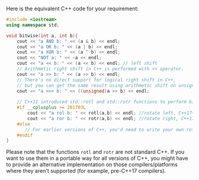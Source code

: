 Here is the equivalent C++ code for your requirement:
```cpp
#include <iostream>
using namespace std;

void bitwise(int a, int b){
    cout << "a AND b: " << (a & b) << endl; 
    cout << "a OR b: " << (a | b) << endl;
    cout << "a XOR b: " << (a ^ b) << endl;  
    cout << "NOT a: " << ~a << endl;   
    cout << "a << b: " << (a << b) << endl; // left shift
    // Arithmetic right shift in C++ is performed with >> operator.
    cout << "a >> b: " << (a >> b) << endl; 
    // There's no direct support for logical right shift in C++,
    // but you can get the same result using arithmetic shift on unsigned numbers.  
    cout << "a >>> b: " << ((unsigned)a >> b) << endl; 
    
    // C++11 introduced std::rotl and std::rotr functions to perform bitwise rotation.
    #if __cplusplus >= 201703L
        cout << "a rol b: " << rotl(a,b) << endl; //rotate left, C++17+
        cout << "a ror b: " << rotr(a,b) << endl; //rotate right, C++17+
    #else
       // For earlier versions of C++, you'd need to write your own rotation function.
    #endif
}
```
Please note that the functions `rotl` and `rotr` are not standard C++. If you want to use them in a portable way for all versions of C++, you might have to provide an alternative implementation on those compilers/platforms where they aren't supported (for example, pre-C++17 compilers).
